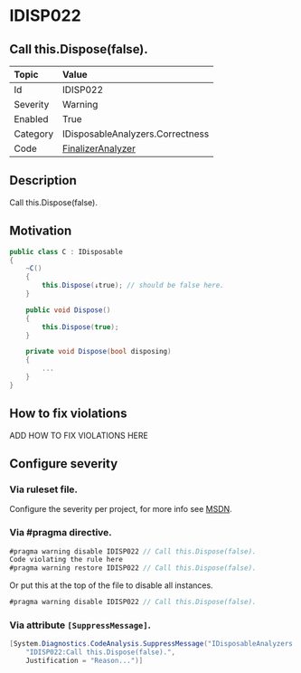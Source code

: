 ﻿# IDISP022
## Call this.Dispose(false).

| Topic    | Value
| :--      | :--
| Id       | IDISP022
| Severity | Warning
| Enabled  | True
| Category | IDisposableAnalyzers.Correctness
| Code     | [FinalizerAnalyzer](https://github.com/DotNetAnalyzers/IDisposableAnalyzers/blob/master/IDisposableAnalyzers/Analyzers/FinalizerAnalyzer.cs)

## Description

Call this.Dispose(false).

## Motivation

```cs
public class C : IDisposable
{
    ~C()
    {
        this.Dispose(↓true); // should be false here.
    }

    public void Dispose()
    {
        this.Dispose(true);
    }

    private void Dispose(bool disposing)
    {
        ...
    }
}
```

## How to fix violations

ADD HOW TO FIX VIOLATIONS HERE

<!-- start generated config severity -->
## Configure severity

### Via ruleset file.

Configure the severity per project, for more info see [MSDN](https://msdn.microsoft.com/en-us/library/dd264949.aspx).

### Via #pragma directive.
```C#
#pragma warning disable IDISP022 // Call this.Dispose(false).
Code violating the rule here
#pragma warning restore IDISP022 // Call this.Dispose(false).
```

Or put this at the top of the file to disable all instances.
```C#
#pragma warning disable IDISP022 // Call this.Dispose(false).
```

### Via attribute `[SuppressMessage]`.

```C#
[System.Diagnostics.CodeAnalysis.SuppressMessage("IDisposableAnalyzers.Correctness", 
    "IDISP022:Call this.Dispose(false).", 
    Justification = "Reason...")]
```
<!-- end generated config severity -->